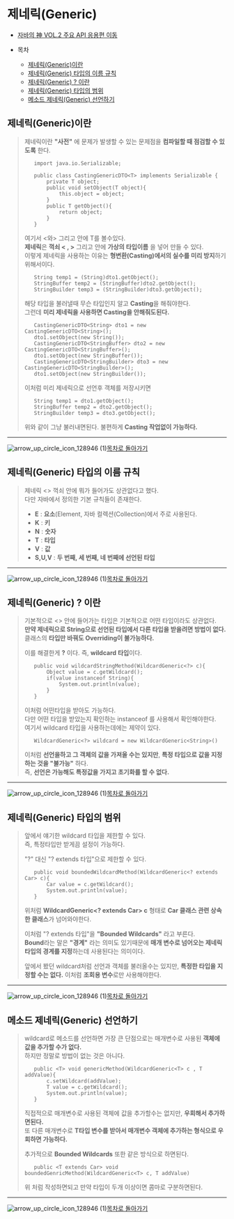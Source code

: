 <!---다함--->
# 제네릭(Generic)

* [자바의 神 VOL.2 주요 API 응용편 이동](https://github.com/Hasegos/backendStudy/tree/master/Java%20Basic/Java_Book_God/Java_VOL.2)

* 목차
    * [제네릭(Generic)이란](#제네릭generic이란)    
    * [제네릭(Generic) 타입의 이름 규칙](#제네릭generic-타입의-이름-규칙)
    * [제네릭(Generic) ? 이란](#제네릭generic--이란)
    * [제네릭(Generic) 타입의 범위](#제네릭generic-타입의-범위)
    * [메소드 제네릭(Generic) 선언하기](#메소드-제네릭generic-선언하기)

<!---목차 1--->
## 제네릭(Generic)이란
>
>제네릭이란 **"사전"** 에 문제가 발생할 수 있는 문제점을 **컴파일할 때 점검할 수 있도록** 한다.    
>
>        import java.io.Serializable;
>
>        public class CastingGenericDTO<T> implements Serializable {
>            private T object;
>            public void setObject(T object){
>                this.object = object;
>            }
>            public T getObject(){
>                return object;
>            }    
>        }
>
>여기서 <와> 그리고 안에 T를 볼수있다.  
>**제네릭**은 **꺽쇠 < , >**  그리고 안에 **가상의 타입이름** 을 넣어 만들 수 있다.  
>이렇게 제네릭을 사용하는 이유는 **형변환(Casting)에서의 실수를 미리 방지**하기위해서이다.  
>
>        String temp1 = (String)dto1.getObject();
>        StringBuffer temp2 = (StringBuffer)dto2.getObject();
>        StringBuilder temp3 = (StringBuilder)dto3.getObject();
>
>해당 타입을 불러낼때 무슨 타입인지 알고 **Casting**을 해줘야한다.  
>그런데 **미리 제네릭을 사용하면 Casting을 안해줘도된다.**  
>
>
>        CastingGenericDTO<String> dto1 = new CastingGenericDTO<String>();
>        dto1.setObject(new String());
>        CastingGenericDTO<StringBuffer> dto2 = new CastingGenericDTO<StringBuffer>();
>        dto1.setObject(new StringBuffer());
>        CastingGenericDTO<StringBuilder> dto3 = new CastingGenericDTO<StringBuilder>();
>        dto1.setObject(new StringBuilder());
>        
>이처럼 미리 제네릭으로 선언후 객체를 저장시키면  
>
>        String temp1 = dto1.getObject();
>        StringBuffer temp2 = dto2.getObject();
>        StringBuilder temp3 = dto3.getObject();   
>
>위와 같이 그냥 불러내면된다. 불편하게 **Casting 작업없이 가능하다.**  
>
---

![arrow_up_circle_icon_128946 (1)](https://github.com/Hasegos/Study_CS/assets/93961708/56bc983f-ea61-48fc-b733-fb8118b3aad5)[목차로 돌아가기](#제네릭generic)

<!---목차 2--->
## 제네릭(Generic) 타입의 이름 규칙
>
>제네릭 <> 꺽쇠 안에 뭐가 들어가도 상관없다고 했다.  
>다만 자바에서 정의한 기본 규칙들이 존재한다.  
>+ **E** : **요소**(Element, 자바 컬렉션(Collection)에서 주로 사용된다.  
>+ **K** : **키**  
>+ **N** : **숫자** 
>+ **T** : **타입**  
>+ **V** : **값**  
>+ **S,U,V** : **두 번째, 세 번째, 네 번째에 선언된 타입**  
>
---

![arrow_up_circle_icon_128946 (1)](https://github.com/Hasegos/Study_CS/assets/93961708/56bc983f-ea61-48fc-b733-fb8118b3aad5)[목차로 돌아가기](#제네릭generic)

<!---목차 3--->
## 제네릭(Generic) ? 이란
>
>기본적으로 <> 안에 들어가는 타입은 기본적으로 어떤 타입이라도 상관없다.  
>**만약 제네릭으로 String으로 선언된 타입에서 다른 타입을 받을려면 방법이 없다.**  
>클래스의 **타입만 바꿔도 Overriding이 불가능하다.**  
>
>이를 해결한게 **?** 이다. 즉, **wildcard 타입**이다.  
>
>
>        public void wildcardStringMethod(WildcardGeneric<?> c){
>            Object value = c.getWildcard();
>            if(value instanceof String){
>                System.out.println(value);    
>            }        
>        }
>
>이처럼 어떤타입을 받아도 가능하다.      
>다만 어떤 타입을 받았는지 확인하는 instanceof 를 사용해서 확인해야한다.      
>여기서 wildcard 타입을 사용하는데에는 제약이 있다.    
>
>        WildcardGeneric<?> wildcard = new WildcardGeneric<String>()
>
>이처럼 **선언을하고 그 객체의 값을 가져올 수는 있지만**, **특정 타입으로 값을 지정하는 것을 "불가능"** 하다.  
>즉, **선언은 가능해도 특정값을 가지고 초기화를 할 수 없다.**  
>
---

![arrow_up_circle_icon_128946 (1)](https://github.com/Hasegos/Study_CS/assets/93961708/56bc983f-ea61-48fc-b733-fb8118b3aad5)[목차로 돌아가기](#제네릭generic)

<!---목차 4--->
## 제네릭(Generic) 타입의 범위
>
>앞에서 얘기한 wildcard 타입을 제한할 수 있다.  
>즉, 특정타입만 받게끔 설정이 가능하다.  
>
>"?" 대신 "? extends 타입"으로 제한할 수 있다.  
>
>
>        public void boundedWildcardMethod(WildcardGeneric<? extends Car> c){
>            Car value = c.getWildcard();
>            System.out.println(value);
>        }
>
>위처럼 **WildcardGeneric<? extends Car> c** 형태로 **Car 클래스 관련 상속한 클래스**가 넘어와야한다.  
>
>이처럼 "? extends 타입"을 **"Bounded Wildcards"** 라고 부른다.   
>**Bound**라는 말은 **"경계"** 라는 의미도 있기때문에 **매개 변수로 넘어오는 제네릭 타입의 경계를 지정**하는데 사용된다는 의미이다.  
>
>앞에서 봤던 wildcard처럼 선언과 객체를 불러올수는 있지만, **특정한 타입을 지정할 수는 없다.**
>이처럼 **조회용 변수**로만 사용해야한다.  
>

---

![arrow_up_circle_icon_128946 (1)](https://github.com/Hasegos/Study_CS/assets/93961708/56bc983f-ea61-48fc-b733-fb8118b3aad5)[목차로 돌아가기](#제네릭generic)

<!---목차 5--->
## 메소드 제네릭(Generic) 선언하기
>
>
>wildcard로 메소드를 선언하면 가장 큰 단점으로는 매개변수로 사용된 **객체에 값을 추가할 수가 없다.**  
>하지만 정말로 방법이 없는 것은 아니다.    
>
>
>        public <T> void genericMethod(WildcardGeneric<T> c , T addValue){
>            c.setWildcard(addValue);
>            T value = c.getWildcard();
>            System.out.println(value);
>        }
>
>직접적으로 매개변수로 사용된 객체에 값을 추가할수는 없지만, **우회해서 추가하면된다.**    
>또 다른 매개변수로 **T타입 변수를 받아서 매개변수 객체에 추가하는 형식으로 우회하면 가능하다.**  
>
>추가적으로 **Bounded Wildcards** 또한 같은 방식으로 하면된다.  
>
>        public <T extends Car> void boundedGenricMethod(WildcardGeneric<T> c, T addValue)
>
>위 처럼 작성하면되고 만약 타입이 두개 이상이면 콤마로 구분하면된다.  

---

![arrow_up_circle_icon_128946 (1)](https://github.com/Hasegos/Study_CS/assets/93961708/56bc983f-ea61-48fc-b733-fb8118b3aad5)[목차로 돌아가기](#제네릭generic)
